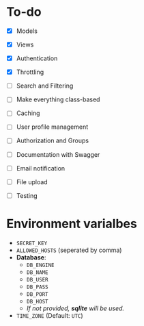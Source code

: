 # To-do

- [x] Models
- [x] Views
- [x] Authentication
- [x] Throttling
- [ ] Search and Filtering
- [ ] Make everything class-based
- [ ] Caching
- [ ] User profile management
- [ ] Authorization and Groups
- [ ] Documentation with Swagger
- [ ] Email notification
- [ ] File upload
- [ ] Testing


# Environment varialbes

- `SECRET_KEY`
- `ALLOWED_HOSTS` (seperated by comma)
- **Database**:
    - `DB_ENGINE`
    - `DB_NAME`
    - `DB_USER`
    - `DB_PASS`
    - `DB_PORT`
    - `DB_HOST`
    - *If not provided, **sqlite** will be used.*
- `TIME_ZONE` (Default: `UTC`)

